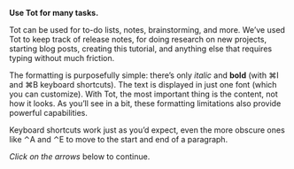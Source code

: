 **Use Tot for many tasks.**

Tot can be used for to-do lists, notes, brainstorming, and more. We’ve used Tot to keep track of release notes, for doing research on new projects, starting blog posts, creating this tutorial, and anything else that requires typing without much friction.

The formatting is purposefully simple: there’s only _italic_ and **bold** (with ⌘I and ⌘B keyboard shortcuts). The text is displayed in just one font (which you can customize). With Tot, the most important thing is the content, not how it looks. As you’ll see in a bit, these formatting limitations also provide powerful capabilities.

Keyboard shortcuts work just as you’d expect, even the more obscure ones like ⌃A and ⌃E to move to the start and end of a paragraph.


_Click on the arrows_ below to continue.
